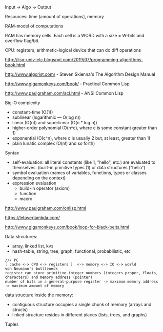 Input -> Algo -> Output

Resources: time (amount of operations), memory

RAM-model of computations

RAM has memory cells. Each cell is a WORD with a size = W-bits and overflow flag/bit.

CPU: registers, arithmetic-logical device that can do diff operations

http://lisp-univ-etc.blogspot.com/2019/07/programming-algorithms-book.html

http://www.algorist.com/ - Steven Skienna's The Algorithm Design Manual

http://www.gigamonkeys.com/book/ - Practical Common Lisp
 
http://www.paulgraham.com/acl.html - ANSI Common Lisp

Big-O complexity
* constant-time (O(1))
* sublinear (logarithmic — O(log n))
* linear (O(n)) and superlinear (O(n * log n))
* higher-order polynomial (O(n^c), where c is some constant greater than 1)
* exponential (O(с^n), where с is usually 2 but, at least, greater than 1)
* plain lunatic complex (O(n!) and so forth)

Syntax
* self-evaluation: all literal constants (like 1, "hello", etc.) are evaluated to themselves. (built-in primitive types (1) or data structures ("hello")
* symbol evaluation (names of variables, functions, types or classes depending on the context)
* expression evaluation
  * build-in operator (axiom)
  * function
  * macro


http://www.paulgraham.com/onlisp.html

https://letoverlambda.com/

http://www.gigamonkeys.com/book/loop-for-black-belts.html


Data strcutures:
 * array, linked list, kvs
 * hash-table, string, tree, graph, functional, probabilistic, etc
 
```
/// PC
[ cache <-> CPU <-> registers ]  <-> memory <-> IO <-> world
von Neumann's bottleneck
register can store primitive integer numbers (integers proper, floats, characters) and memory address (pointer)
number of bits in a general-purpose register -> maximum memory address -> maximum amount of memory
```
 
data structure inside the memory:
* contiguous structure occupies a single chunk of memory (arrays and structs) 
* linked structure resides in different places (lists, trees, and graphs)

Tuples
